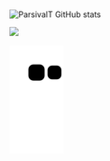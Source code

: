 ###

![ParsivalT GitHub stats](https://github-readme-stats.vercel.app/api?username=ParsivalT&show_icons=true&count_private=true&theme=dark)

<img height="180em" src="https://github-readme-stats.vercel.app/api/top-langs/?username=ParsivalT&layout=compact&langs_count=7&theme=dark"/>


  ![Snake animation](https://github.com/ParsivalT/ParsivalT/blob/output/github-contribution-grid-snake.svg)
 

